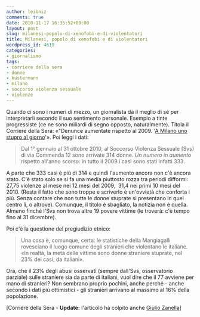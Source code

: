 ```yaml
---
author: leibniz
comments: true
date: 2010-11-17 16:35:52+00:00
layout: post
slug: milanesi-popolo-di-xenofobi-e-di-violentatori
title: Milanesi, popolo di xenofobi e di violentatori
wordpress_id: 4619
categories:
- giornalismo
tags:
- corriere della sera
- donne
- kustermann
- milano
- soccorso violenza sessuale
- violenze
---
```


Quando ci sono i numeri di mezzo, un giornalista dà il meglio di sé per interpretarli secondo il suo sentimento personale. Esempio a tinte progressiste (ce ne sono miliardi di segno opposto, naturalmente). Titola il Corriere della Sera: «"Denunce aumentate rispetto al 2009. '[A Milano uno stupro al giorno](http://milano.corriere.it/milano/notizie/cronaca/10_novembre_17/stupri-uno-al-giorno-famiglia-separate-divorziate-1804188437300.shtml)'». Poi leggi i dati:


> Dal 1° gennaio al 31 ottobre 2010, al Soccorso Violenza Sessuale (Svs) di via Commenda 12 sono arrivate 314 donne. _Un numero in aumento_ rispetto all'anno scorso: in tutto il 2009 i casi sono stati infatti 333.


A parte che 333 casi è più di 314 e quindi l'aumento ancora non c'è ancora stato. C'è stato solo se si fa una media piuttosto rozza tra periodi difformi: 27,75 violenze al mese nei 12 mesi del 2009,  31,4 nei primi 10 mesi del 2010. (Resta il fatto che sono troppe e scriverlo è un'ovvietà che conforta i più. Senza contare che non tutte le donne stuprate si presentano in quel centro lì, o altrove). Comunque, il titolo è sbagliato, la notizia non è quella. Almeno finché l'Svs non trova altre 19 povere vittime (le troverà: c'è tempo fino al 31 dicembre).

Poi c'è la questione del pregiudizio etnico:


> Una cosa è, comunque, certa: le statistiche della Mangiagalli rovesciano il luogo comune degli stranieri che violentano le italiane. «In realtà, la metà delle vittime sono donne straniere stuprate, nel 23% dei casi, da italiani».


Ora, che il 23% degli abusi osservati (sempre dall'Svs, osservatorio parziale) sulle straniere sia da parte di italiani, vuol dire che il 77 avviene per mano di stranieri? Non sembrano proprio pochini, anche perché - anche secondo i dati più ottimistici - gli stranieri arrivano al massimo al 16% della popolazione.

[Corriere della Sera - **Update:** l'articolo ha colpito anche [Giulio Zanella](http://www.noisefromamerika.org/index.php/articles/Innumeracy?utm_source=feedburner&utm_medium=feed&utm_campaign=Feed:+noisefromamerika+(noiseFromAmeriKa+:+Articoli))]
